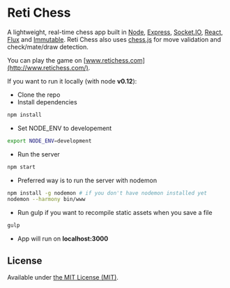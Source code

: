 Reti Chess
==========

A lightweight, real-time chess app built in [Node](http://nodejs.org/), [Express](http://expressjs.com/), [Socket.IO](http://socket.io/), [React](http://facebook.github.io/react/), [Flux](http://facebook.github.io/flux/) and [Immutable](http://facebook.github.io/immutable-js/). Reti Chess also uses [chess.js](https://github.com/jhlywa/chess.js) for move validation and check/mate/draw detection.

You can play the game on [www.retichess.com](http://www.retichess.com/).

If you want to run it locally (with node **v0.12**):
* Clone the repo
* Install dependencies
```sh
npm install
```
* Set NODE_ENV to developement
```sh
export NODE_ENV=development
```
* Run the server
```sh
npm start
```
* Preferred way is to run the server with nodemon
```sh
npm install -g nodemon # if you don't have nodemon installed yet
nodemon --harmony bin/www
```
* Run gulp if you want to recompile static assets when you save a file
```sh
gulp
```
* App will run on **localhost:3000**

License
-------

Available under [the MIT License (MIT)](./LICENSE.md).
